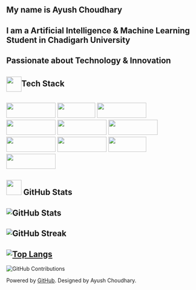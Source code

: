 
 My name is Ayush Choudhary
 --
I am a  Artificial Intelligence & Machine Learning Student  in Chadigarh University
-
Passionate about Technology & Innovation
-----
<img src="https://img.icons8.com/ios-filled/50/4a90e2/laptop-coding.png" width="40" height="40" style="vertical-align: middle;"   />Tech Stack
-


<img src="https://img.shields.io/badge/html5-%23E34F26.svg?style=flat&logo=html5&logoColor=white" width="130" height="40" /> <img src="https://img.shields.io/badge/css3-%231572B6.svg?style=flat&logo=css3&logoColor=white" width="100" height="40" /> 
<img src="https://img.shields.io/badge/javascript-%23323330.svg?style=flat&logo=javascript&logoColor=%23F7DF1E" width="130" height="40" /> 
<img src="https://img.shields.io/badge/python-3670A0?style=flat&logo=python&logoColor=ffdd54" width="130" height="40" /> 
<img src="https://img.shields.io/badge/mysql-4479A1.svg?style=flat&logo=mysql&logoColor=white" width="130" height="40" /> 
<img src="https://img.shields.io/badge/Anaconda-%2344A833.svg?style=flat&logo=anaconda&logoColor=white" width="130" height="40" /> 
<img src="https://img.shields.io/badge/pandas-%23150458.svg?style=flat&logo=pandas&logoColor=white" width="130" height="40" /> 
<img src="https://img.shields.io/badge/numpy-%23013243.svg?style=flat&logo=numpy&logoColor=white" width="130" height="40" /> 
<img src="https://img.shields.io/badge/git-%23F05032.svg?style=flat&logo=git&logoColor=white" width="100" height="40" /> 
<img src="https://img.shields.io/badge/postgres-%23316192.svg?style=flat&logo=postgresql&logoColor=white" width="130" height="40" />
-------------------------------------------------------------------------------------------

<img src="https://img.icons8.com/ios-filled/50/4a90e2/graph.png" width="40" height="40" /> GitHub Stats
----------------------------------------------------------------------------------------

![GitHub Stats](https://github-readme-stats.vercel.app/api?username=ayush9805&theme=react&hide_border=true&show_icons=true) 
-
![GitHub Streak](https://github-readme-streak-stats.herokuapp.com?user=ayush9805&theme=react&hide_border=true) 
-
[![Top Langs](https://github-readme-stats.vercel.app/api/top-langs/?username=ayush9805)](https://github.com/ayush9805/github-readme-stats)
-
![GitHub Contributions](https://activity-graph.herokuapp.com/graph?username=ayush9805&theme=react-dark&hide_border=true)

Powered by [GitHub](https://github.com/). Designed by Ayush Choudhary.
